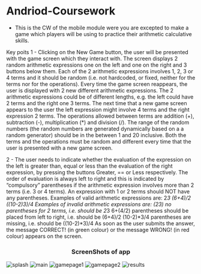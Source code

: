 # Andriod-Coursework

- This is the CW of the mobile module were you are excepted to make a game which players will be using to practice their
arithmetic calculative skills.

Key poits 
1 - Clicking on the New Game button, the user will be presented with the game screen which
they interact with. The screen displays 2 random arithmetic expressions one on the left and one on the right
and 3 buttons below them. Each of the 2 arithmetic expressions involves 1, 2, 3 or 4 terms and it should be random
(i.e. not hardcoded, or fixed, neither for the terms nor for the operations). Every time the game screen reappears, the user is displayed with 2 new different arithmetic expressions.
The 2 arithmetic expressions could be of different lengths, e.g. the left could have 2 terms
and the right one 3 terms. The next time that a new game screen appears to the user the
left expression might involve 4 terms and the right expression 2 terms.
The operations allowed between terms are addition (+), subtraction (-), multiplication (*)
and division (/).
The range of the random numbers (the random numbers are generated dynamically based
on a a random generator) should be in the between 1 and 20 inclusive.
Both the terms and the operations must be random and different every time
that the user is presented with a new game screen.

2 -  The user needs to indicate whether the evaluation of the expression on the left is greater
than, equal or less than the evaluation of the right expression, by pressing the buttons
Greater, == or Less respectively.
The order of evaluation is always left to right and this is indicated by “compulsory”
parentheses if the arithmetic expression involves more than 2 terms (i.e. 3 or 4 terms).
An expression with 1 or 2 terms should NOT have any parentheses.
Examples of valid arithmetic expressions are:
2*3
(6+4)/2
((10-2)*3)/4
Examples of invalid arithmetic expressions are:
(2*3) no parentheses for 2 terms, i.e. should be 2*3
6+(4/2) parentheses should be placed from left to right, i.e. should be (6+4)/2
(10-2)*3/4 parentheses are missing, i.e. should be ((10-2)*3)/4
As soon as the user submits the answer, the message CORRECT! (in green colour) or the
message WRONG! (in red colour) appears on the screen.


<h3 align="center">ScreenShots of app</h3>

![splash](https://user-images.githubusercontent.com/85060586/159413500-81f87984-2b63-4717-ba71-eafbdd3e64ed.png)
![main](https://user-images.githubusercontent.com/85060586/159413393-7d5e7fed-db8f-4a5b-8ebc-6dd5cfe48665.png)
![gamepage1](https://user-images.githubusercontent.com/85060586/159413522-96fc5a1c-69e4-432e-89e7-78f09a48c2e4.png)
![gamepage2](https://user-images.githubusercontent.com/85060586/159413545-7d8d114d-5452-409e-ab16-30d30ef59bbd.png)
![results](https://user-images.githubusercontent.com/85060586/159413571-097ef7b6-5e28-4347-a4a4-b67ea0bbfb90.png)

